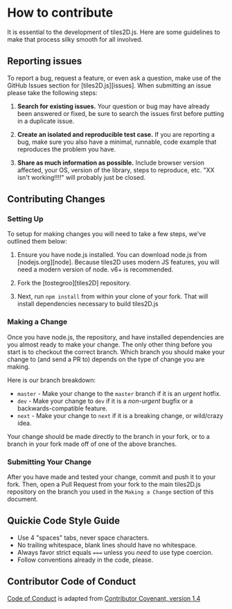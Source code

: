 # How to contribute

It is essential to the development of tiles2D.js. Here are some guidelines to make
that process silky smooth for all involved.

## Reporting issues

To report a bug, request a feature, or even ask a question, make use of the GitHub Issues
section for [tiles2D.js][issues]. When submitting an issue please take the following steps:

1. **Search for existing issues.** Your question or bug may have already been answered or fixed,
be sure to search the issues first before putting in a duplicate issue.

2. **Create an isolated and reproducible test case.** If you are reporting a bug, make sure you
also have a minimal, runnable, code example that reproduces the problem you have.

3. **Share as much information as possible.** Include browser version affected, your OS, version of
the library, steps to reproduce, etc. "XX isn't working!!!!" will probably just be closed.

## Contributing Changes

### Setting Up

To setup for making changes you will need to take a few steps, we've outlined them below:

1. Ensure you have node.js installed. You can download node.js from [nodejs.org][node]. Because
tiles2D uses modern JS features, you will need a modern version of node. v6+ is recommended.

2. Fork the [tostegroo][tiles2D] repository.

3. Next, run `npm install` from within your clone of your fork. That will install dependencies
necessary to build tiles2D.js


### Making a Change

Once you have node.js, the repository, and have installed dependencies are you almost ready to make your
change. The only other thing before you start is to checkout the correct branch. Which branch you should
make your change to (and send a PR to) depends on the type of change you are making.

Here is our branch breakdown:

- `master` - Make your change to the `master` branch if it is an *urgent* hotfix.
- `dev` - Make your change to `dev` if it is a *non-urgent* bugfix or a backwards-compatible feature.
- `next` - Make your change to `next` if it is a breaking change, or wild/crazy idea.

Your change should be made directly to the branch in your fork, or to a branch in your fork made off of
one of the above branches.

### Submitting Your Change

After you have made and tested your change, commit and push it to your fork. Then, open a Pull Request
from your fork to the main tiles2D.js repository on the branch you used in the `Making a Change` section of this document.

## Quickie Code Style Guide

- Use 4 "spaces" tabs, never space characters.
- No trailing whitespace, blank lines should have no whitespace.
- Always favor strict equals `===` unless you *need* to use type coercion.
- Follow conventions already in the code, please.

## Contributor Code of Conduct

[Code of Conduct](CODE_OF_CONDUCT.md) is adapted from [Contributor Covenant, version 1.4](http://contributor-covenant.org/version/1/4)
